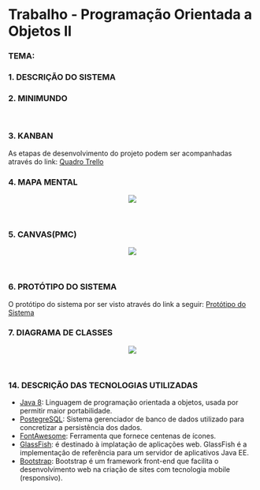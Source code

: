 # Trabalho - Programação Orientada a Objetos II
### TEMA: 

### 1. DESCRIÇÃO DO SISTEMA


### 2. MINIMUNDO
<p align="justify">

</p><br>

### 3. KANBAN
As etapas de desenvolvimento do projeto podem ser acompanhadas através do link: [Quadro Trello](https://trello.com/)

### 4. MAPA MENTAL
<p align="center"><img src="https://"></p><br>

### 5. CANVAS(PMC)
<p align="center"><img src="https://"></p><br>

### 6. PROTÓTIPO DO SISTEMA
O protótipo do sistema por ser visto através do link a seguir: [Protótipo do Sistema](https://)

### 7. DIAGRAMA DE CLASSES
<p align="center"><img src="https://"></p><br>

### 14. DESCRIÇÃO DAS TECNOLOGIAS UTILIZADAS

- [Java 8](https://www.java.com/pt_BR/download/): Linguagem de programação orientada a objetos, usada por permitir maior portabilidade.
- [PostegreSQL](https://www.postgresql.org/): Sistema gerenciador de banco de dados utilizado para concretizar a persistência dos dados.
- [FontAwesome](https://fontawesome.com/icons?d=gallery): Ferramenta que fornece centenas de ícones.
- [GlassFish](https://javaee.github.io/glassfish/download): é destinado à implatação de aplicações web. GlassFish é a implementação de referência para um servidor de aplicativos Java EE.
- [Bootstrap](https://getbootstrap.com/): Bootstrap é um framework front-end que facilita o desenvolvimento web na criação de  sites com tecnologia mobile (responsivo).


 

